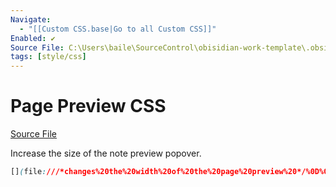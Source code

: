 ```yaml
---
Navigate:
  - "[[Custom CSS.base|Go to all Custom CSS]]"
Enabled: ✔️
Source File: C:\Users\baile\SourceControl\obisidian-work-template\.obsidian\snippets\page_preview.css
tags: [style/css]
---
```

# Page Preview CSS

[Source File](C:\Users\baile\SourceControl\obisidian-work-template\.obsidian\snippets\page_preview.css)

Increase the size of the note preview popover.

```css
[](file:///*changes%20the%20width%20of%20the%20page%20preview%20*/%0D%0A%0D%0A.theme-light,%0D%0A.theme-dark%20%7B%0D%0A%20%20%20%20--popover-width:%20800px;%0D%0A%20%20%20%20--popover-height:%20800px;%0D%0A%7D)
```
